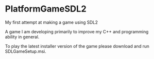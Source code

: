 # PlatformGameSDL2
My first attempt at making a game using SDL2

A game I am developing primarily to improve my C++ and programming ability in general.

To play the latest installer version of the game please download and run SDLGameSetup.msi.
